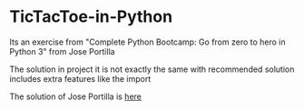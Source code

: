 # TicTacToe-in-Python

Its an exercise from "Complete Python Bootcamp: Go from zero to hero in Python 3" from Jose Portilla 

The solution in project it is not exactly the same with recommended solution includes extra features like the import

The solution of Jose Portilla is [here](https://github.com/Pierian-Data/Complete-Python-3-Bootcamp/blob/master/04-Milestone%20Project%20-%201/03-Milestone%20Project%201%20-%20Complete%20Walkthrough%20Solution.ipynb)

